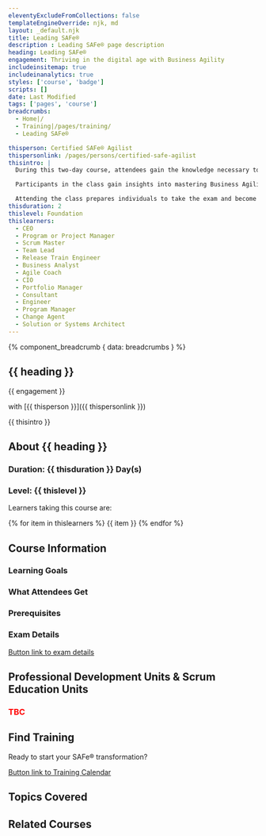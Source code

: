 ```yaml
---
eleventyExcludeFromCollections: false
templateEngineOverride: njk, md
layout: _default.njk
title: Leading SAFe®
description : Leading SAFe® page description
heading: Leading SAFe®
engagement: Thriving in the digital age with Business Agility
includeinsitemap: true
includeinanalytics: true
styles: ['course', 'badge']
scripts: []
date: Last Modified
tags: ['pages', 'course']
breadcrumbs:
  - Home|/
  - Training|/pages/training/
  - Leading SAFe®

thisperson: Certified SAFe® Agilist
thispersonlink: /pages/persons/certified-safe-agilist
thisintro: |
  During this two-day course, attendees gain the knowledge necessary to lead a Lean-Agile enterprise by leveraging the Scaled Agile Framework® (SAFe®) and its underlying principles derived from Lean, systems thinking, Agile development, product development flow, and DevOps.

  Participants in the class gain insights into mastering Business Agility in order to thrive in the competitive market. They discuss how to establish team and technical agility and organize and re-organize around the flow of value. They also learn and practice the skills for supporting and executing PI Planning events and coordinating multiple Agile Release Trains (ARTs). Participants in the class explore the importance of adopting a customer-centric mindset and design thinking approach to agile product delivery. Learners also develop an understanding for implementing a Lean Portfolio Management function in their enterprise.

  Attending the class prepares individuals to take the exam and become a certified SAFe® Agilist (SA)'
thisduration: 2
thislevel: Foundation 
thislearners:
  - CEO
  - Program or Project Manager
  - Scrum Master
  - Team Lead
  - Release Train Engineer
  - Business Analyst
  - Agile Coach
  - CIO
  - Portfolio Manager
  - Consultant
  - Engineer
  - Program Manager
  - Change Agent
  - Solution or Systems Architect
---
```

<main class="container">

{% component_breadcrumb { data: breadcrumbs } %}

<div class="default-grid">

<section class="">

  # {{ heading }}

  <p class="lead">{{ engagement }}</p>

  with [{{ thisperson }}]({{ thispersonlink }})

  {{ thisintro }}

</section>

<section class="">

  ## About {{ heading }}

  ### Duration: {{ thisduration }} Day(s)

  ### Level: {{ thislevel }}

  Learners taking this course are:

  {% for item in thislearners %}<span class="badge badge-color"> {{ item }} </span>{% endfor %}

</section>

<section class="">

  ## Course Information

  ### Learning Goals

  ### What Attendees Get

  ### Prerequisites

  ### Exam Details

  <a href="#" class="btn btn-primary" title="">Button link to exam details</a>

</section>

<section class="">

## Professional Development Units &amp; Scrum Education Units

<h3 style="color:red">TBC</h3>

</section>

<section class="">

## Find Training

Ready to start your SAFe® transformation?

<a href="/pages/schedule/" class="btn btn-primary" title="">Button link to Training Calendar</a>

</section>

<section class="">

## Topics Covered

</section>

<section class="">

## Related Courses

</section>

</div>
</main>